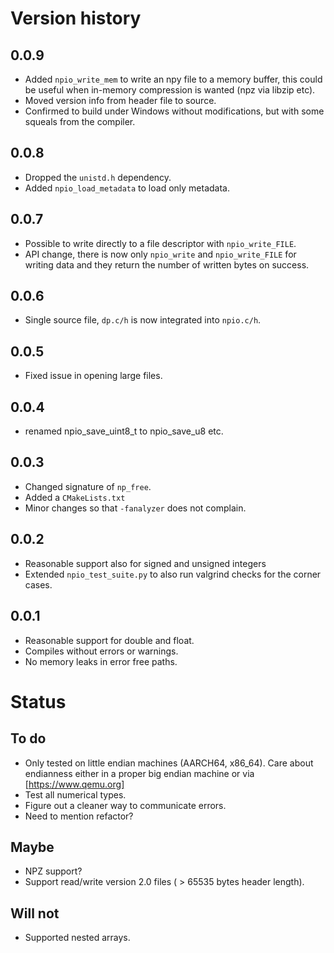 # Version history

## 0.0.9
 - Added `npio_write_mem` to write an npy file to a memory buffer,
   this could be useful when in-memory compression is wanted (npz via libzip
   etc).
 - Moved version info from header file to source.
 - Confirmed to build under Windows without modifications, but with
   some squeals from the compiler.

## 0.0.8
- Dropped the `unistd.h` dependency.
- Added `npio_load_metadata` to load only metadata.

## 0.0.7
- Possible to write directly to a file descriptor with `npio_write_FILE`.
- API change, there is now only `npio_write` and `npio_write_FILE` for
  writing data and they return the number of written bytes on success.

## 0.0.6
- Single source file, `dp.c/h` is now integrated into `npio.c/h`.

## 0.0.5
- Fixed issue in opening large files.

## 0.0.4
- renamed npio_save_uint8_t to npio_save_u8 etc.

## 0.0.3
- Changed signature of `np_free`.
- Added a `CMakeLists.txt`
- Minor changes so that `-fanalyzer` does not complain.

## 0.0.2
- Reasonable support also for signed and unsigned integers
- Extended `npio_test_suite.py` to also run valgrind checks for the
  corner cases.

## 0.0.1
- Reasonable support for double and float.
- Compiles without errors or warnings.
- No memory leaks in error free paths.

# Status

## To do
- Only tested on little endian machines (AARCH64, x86_64). Care about
  endianness either in a proper big endian machine or via
  [https://www.qemu.org]
- Test all numerical types.
- Figure out a cleaner way to communicate errors.
- Need to mention refactor?

## Maybe
- NPZ support?
- Support read/write version 2.0 files ( > 65535 bytes header length).

## Will not
- Supported nested arrays.
